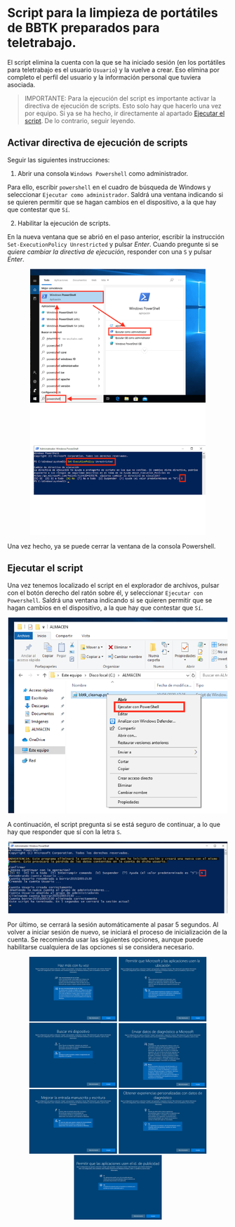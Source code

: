 # Script para la limpieza de portátiles de BBTK preparados para teletrabajo.

El script elimina la cuenta con la que se ha iniciado sesión (en los portátiles para teletrabajo es el usuario `Usuario`) y la vuelve a crear. Eso elimina por completo el perfil del usuario y la información personal que tuviera asociada.

> IMPORTANTE: Para la ejecución del script es importante activar la directiva de ejecución de scripts. Esto solo hay que hacerlo una vez por equipo. Si ya se ha hecho, ir directamente al apartado [Ejecutar el script](#Ejecutar-el-script). De lo contrario, seguir leyendo.

## Activar directiva de ejecución de scripts

Seguir las siguientes instrucciones:

  1. Abrir una consola `Windows Powershell` como administrador.

  Para ello, escribir `powershell` en el cuadro de búsqueda de Windows y seleccionar `Ejecutar como administrador`. Saldrá una ventana indicando si se quieren permitir que se hagan cambios en el dispositivo, a la que hay que contestar que `Sí`.

  2. Habilitar la ejecución de scripts.

  En la nueva ventana que se abrió en el paso anterior, escribir la instrucción `Set-ExecutionPolicy Unrestricted` y pulsar *Enter*. Cuando pregunte si se *quiere cambiar la directiva de ejecución*, responder con una `S` y pulsar *Enter*.

<p align="center">
    <img src="resources/images/powershell1.png" alt="Abrir consola Powershell" width="400"/>
    <img src="resources/images/powershell2.png" alt="Cambiar directiva de ejecucion" width="400"/>
</p>

Una vez hecho, ya se puede cerrar la ventana de la consola Powershell.

## Ejecutar el script

Una vez tenemos localizado el script en el explorador de archivos, pulsar con el botón derecho del ratón sobre él, y seleccionar `Ejecutar con Powershell`. Saldrá una ventana indicando si se quieren permitir que se hagan cambios en el dispositivo, a la que hay que contestar que `Sí`.

<p align="center"><img src="resources/images/script1.png" alt="Ejecutar el script" width="500"/></p>

A continuación, el script pregunta si se está seguro de continuar, a lo que hay que responder que sí con la letra `S`.

<p align="center"><img src="resources/images/script2.png" alt="Pregunta de confirmacion" width="500"/></p>

Por último, se cerrará la sesión automáticamente al pasar 5 segundos. Al volver a iniciar sesión de nuevo, se iniciará el proceso de inicialización de la cuenta. Se recomienda usar las siguientes opciones, aunque puede habilitarse cualquiera de las opciones si se considera necesario.

<p align="center">
    <img src="resources/images/inicio1.png" alt="Reconocimiento de voz en linea" width="200"/>
    <img src="resources/images/inicio2.png" alt="Ubicacion" width="200"/>
    <img src="resources/images/inicio3.png" alt="Buscar dispositivo" width="200"/>
    <img src="resources/images/inicio4.png" alt="Datos de diagnostico" width="200"/>
    <img src="resources/images/inicio5.png" alt="Mejorar entrada manuscrita" width="200"/>
    <img src="resources/images/inicio6.png" alt="Experiencia personalizada" width="200"/>
    <img src="resources/images/inicio7.png" alt="Publicidad personalizada" width="200"/>
</p>